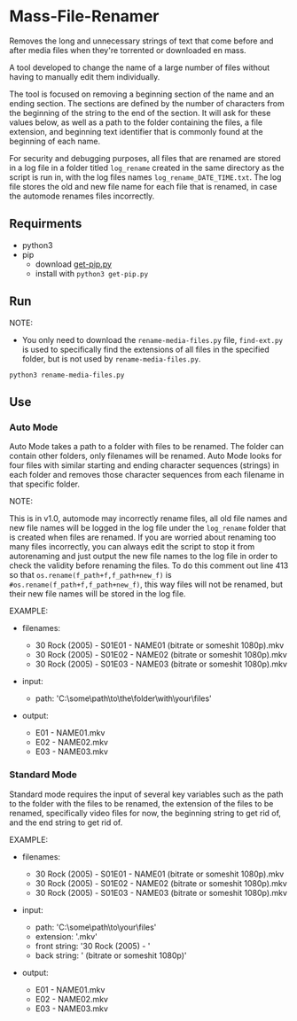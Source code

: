 # Mass-File-Renamer
Removes the long and unnecessary strings of text that come before and after media files when they're torrented or downloaded en mass.

A tool developed to change the name of a large number of files without having to manually edit them individually.  

The tool is focused on removing a beginning section of the name and an ending section. The sections are defined by the number of characters 
from the beginning of the string to the end of the section. It will ask for these values below, as well as a path to the folder containing 
the files, a file extension, and beginning text identifier that is commonly found at the beginning of each name.

For security and debugging purposes, all files that are renamed are stored in a log file in a folder titled `log_rename` created in the same directory as the script is run in, with the log files names `log_rename_DATE_TIME.txt`. The log file stores the old and new file name for each file that is renamed, in case the automode renames files incorrectly.

## Requirments

  - python3
  - pip
    - download [get-pip.py](https://bootstrap.pypa.io/get-pip.py)
    - install with `python3 get-pip.py`


## Run

NOTE: 
  - You only need to download the `rename-media-files.py` file, `find-ext.py` is used to specifically find the extensions of all files in the specified folder, but is not used by `rename-media-files.py`.

`python3 rename-media-files.py`


## Use

  ### Auto Mode
  Auto Mode takes a path to a folder with files to be renamed. The folder can contain other folders, only filenames will be renamed. Auto Mode looks for four files with similar starting and ending character sequences (strings) in each folder and removes those character sequences from each filename in that specific folder.

  NOTE:
  
  This is in v1.0, automode may incorrectly rename files, all old file names and new file names will be logged in the log file under the `log_rename` folder that is created when files are renamed. If you are worried about renaming too many files incorrectly, you can always edit the script to stop it from autorenaming and just output the new file names to the log file in order to check the validity before renaming the files. To do this comment out line 413 so that `os.rename(f_path+f,f_path+new_f)` is `#os.rename(f_path+f,f_path+new_f)`, this way files will not be renamed, but their new file names will be stored in the log file. 

  EXAMPLE:  
  
  - filenames:  
    - 30 Rock (2005) - S01E01 - NAME01 (bitrate or someshit 1080p).mkv  
    - 30 Rock (2005) - S01E02 - NAME02 (bitrate or someshit 1080p).mkv  
    - 30 Rock (2005) - S01E03 - NAME03 (bitrate or someshit 1080p).mkv   

  - input:  
    - path: 'C:\some\path\to\the\folder\with\your\files'  

  - output:  
    - E01 - NAME01.mkv  
    - E02 - NAME02.mkv  
    - E03 - NAME03.mkv  
  
  ### Standard Mode
  Standard mode requires the input of several key variables such as the path to the folder with the files to be renamed, the extension of the files to be renamed, specifically video files for now, the beginning string to get rid of, and the end string to get rid of.
  
  EXAMPLE:  
  
  - filenames:  
    - 30 Rock (2005) - S01E01 - NAME01 (bitrate or someshit 1080p).mkv  
    - 30 Rock (2005) - S01E02 - NAME02 (bitrate or someshit 1080p).mkv  
    - 30 Rock (2005) - S01E03 - NAME03 (bitrate or someshit 1080p).mkv 
  
  - input:  
    - path: 'C:\some\path\to\your\files'  
    - extension: '.mkv'  
    - front string: '30 Rock (2005) - '  
    - back string: ' (bitrate or someshit 1080p)'

  - output:  
    - E01 - NAME01.mkv  
    - E02 - NAME02.mkv  
    - E03 - NAME03.mkv 
  
